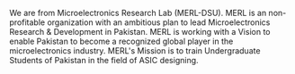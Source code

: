 We are from Microelectronics Research Lab (MERL-DSU). MERL is an non-profitable organization with an ambitious plan to lead Microelectronics Research & Development in Pakistan. MERL is working with a Vision to enable Pakistan to become a recognized global player in the microelectronics industry. MERL's Mission is to train Undergraduate Students of Pakistan in the field of ASIC designing.

